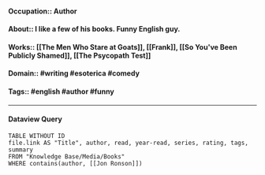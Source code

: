 #### Occupation:: Author
#### About:: I like a few of his books. Funny English guy.
#### Works:: [[The Men Who Stare at Goats]], [[Frank]], [[So You've Been Publicly Shamed]], [[The Psycopath Test]]
#### Domain:: #writing #esoterica #comedy
#### Tags:: #english #author #funny 

---
#### Dataview Query
```dataview
TABLE WITHOUT ID
file.link AS "Title", author, read, year-read, series, rating, tags, summary
FROM "Knowledge Base/Media/Books"
WHERE contains(author, [[Jon Ronson]])
```
